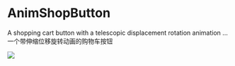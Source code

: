# AnimShopButton
A shopping cart button with a telescopic displacement rotation animation ...一个带伸缩位移旋转动画的购物车按钮

![](https://github.com/mcxtzhang/AnimShopButton/blob/master/gif/aly.gif)
